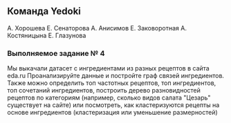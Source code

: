 ## Команда Yedoki
А. Хорошева
Е. Сенаторова
А. Анисимов
Е. Заковоротная
А. Костяницына
Е. Глазунова

### Выполняемое задание № 4
Мы выкачали датасет с ингредиентами из разных рецептов в сайта eda.ru Проанализируйте данные и постройте граф связей ингредиентов. Также можно определить топ частотных рецептов, топ ингредиентов, топ сочетаний ингредиентов, построить дерево разновидностей рецептов по категориям (например, сколько видов салата "Цезарь" существует на сайте) или посмотреть, как кластеризуются рецепты на основе ингредиентов (кластеризация или уменьшение размерностей)
